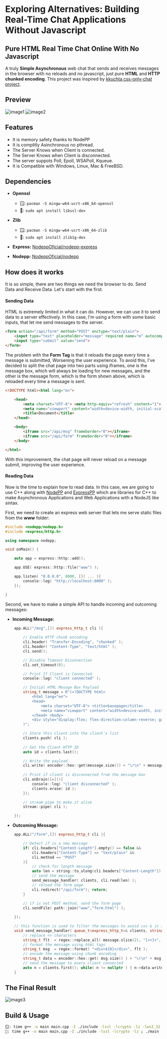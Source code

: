 # **Exploring Alternatives**: Building Real-Time Chat Applications Without Javascript

## Pure HTML Real Time Chat Online With No Javascript

A truly **Simple Asynchronous** web chat that sends and receives messages in the browser with no reloads and no javascript, just pure **HTML** and **HTTP chunked encoding**. This project was inspired by [kkuchta css-only-chat project](https://github.com/kkuchta/css-only-chat).

## Preview

![image1](https://github.com/EDBCREPO/HTTPSocket/blob/main/images/image1.gif?raw=true)
![image2](https://github.com/EDBCREPO/HTTPSocket/blob/main/images/image2.gif?raw=true)

## Features

- It is memory safety thanks to NodePP 
- It is complitly Asinchronous no pthread.
- The Server Knows when Client is connected.
- The Server Knows when Client is disconnected.
- The server suppots Poll, Epoll, WSAPoll, Kqueue.
- It is Compatible with Windows, Linux, Mac & FreeBSD.

## Dependencies

- **Openssl**
    - 🪟: `pacman -S mingw-w64-ucrt-x86_64-openssl`
    - 🐧: `sudo apt install libssl-dev`

- **Zlib**  
    - 🪟: `pacman -S mingw-w64-ucrt-x86_64-zlib`
    - 🐧: `sudo apt install zlib1g-dev`

- **Express:** [NodeppOficial/nodepp-express](https://github.com/NodeppOficial/nodepp-express)

- **Nodepp:** [NodeppOficial/nodepp](https://github.com/NodeppOficial/nodepp)

## How does it works

It is so simple, there are two things we need the browser to do. Send Data and Receive Data. Let's start with the first.

#### Sending Data

HTML is extremely limited in what it can do. However, we can use it to send data to a server effectively. In this case, I'm using a form with some basic inputs, that let me send messages to the server.

```html
<form action="/api/form" method="POST" enctype="text/plain">
    <input type="text" placeholder="message" required name="m" autocomplete="off" >
    <input type="submit" value="send">
</form>
```

The problem with the **Form Tag** is that it reloads the page every time a message is submitted, Worsening the user experience. To avoid this, I've decided to split the chat page into two parts using iframes, one is the message box, which will always be loading for new messages, and the other is the message form, which is the form shown above, which is reloaded every time a message is sent.

```html
<!DOCTYPE html><html lang="en">

    <head>
        <meta charset="UTF-8"> <meta http-equiv="refresh" content="1">
        <meta name="viewport" content="width=device-width, initial-scale=1.0">
        <title>Document</title>
    </head>

    <body>
        <iframe src="/api/msg" frameborder="0"></iframe>
        <iframe src="/api/form" frameborder="0"></iframe>
    </body>

</html>
```

With this improvement, the chat page will never reload on a message submit, improving the user experience.

#### Reading Data

Now is the time to explain how to read data. In this case, we are going to use C++ along with [NodePP](https://github.com/NodeppOficial/nodepp) and [ExpressPP](https://github.com/NodeppOficial/nodepp-express) which are libraries for C++ to make Asynchronous Applications and Web Applications with a NodeJS like sintax.

First, we need to create an express web server that lets me serve static files from the **www** folder:

```cpp
#include <nodepp/nodepp.h>
#include <express/http.h>

using namespace nodepp;

void onMain() {

    auto app = express::http::add();

    app.USE( express::http::file("www") );

    app.listen( "0.0.0.0", 8000, []( ... ){
        console::log( "http://localhost:8000" );
    });

}
```

Second, we have to make a simple API to handle incoming and outcoming messages:

- **Incoming Message:**
```cpp
    app.ALL("/msg",[]( express_http_t cli ){
        
        // Enable HTTP chunk encoding 
        cli.header( "Transfer-Encoding", "chunked" );
        cli.header( "Content-Type", "text/html" );
        cli.send();

        // Disable Timeout Disonnection
        cli.set_timeout(0);

        // Print If Client is Connected
        console::log( "client connected" );

        // Initial HTML Mesage Box Payload
        string_t message = R"(<!DOCTYPE html>
            <html lang="en">
            <head>
                <meta charset="UTF-8"> <title>basepage</title>
                <meta name="viewport" content="width=device-width, initial-scale=1.0">
            </head> <body>
            <div style="display:flex; flex-direction:column-reverse; gap:20px;">
        )"; 

        // Store this client into the client's list
        clients.push( cli ); 
        
        // Get the Client HTTP ID
        auto id = clients.last(); 

        // Write the payload
        cli.write( encoder::hex::get(message.size()) + "\r\n" + message + "\r\n" );
        
        // Print if client is disconnected from the message box
        cli.onDrain([=](){
            console::log( "client disconnected" );
            clients.erase( id );
        });

        // stream pipe to make it alive
        stream::pipe( cli );

    });
```

- **Outcoming Message:**
```cpp
    app.ALL("/form",[]( express_http_t cli ){

        // Detect if is a new message
        if( cli.headers["Content-Length"].empty() == false &&
            cli.headers["Content-Type"] == "text/plain" &&
            cli.method == "POST" 
        ){
            // check for length message
            auto len = string::to_ulong(cli.headers["Content-Length"]);
            // send the message 
            send_message_handler( clients, cli.read(len) );
            // reload the form page
            cli.redirect("/api/form"); return;
        }  
        
        // if is not POST method, send the form page
        cli.sendFile( path::join("www","form.html") );

    });
```
```cpp
    // this function is used to filter the messages to avoid css & js injection
    void send_message_handler( queue_t<express_http_t>& clients, string_t message ){
        // replace <> characters
        string_t flt  = regex::replace_all( message.slice(2), "[><]+", "" );
        // format the message using html tags
        string_t msg  = regex::format( "<div>${0}</div>", flt );
        // encode the message using chunk encoding
        string_t data = encoder::hex::get( msg.size() ) + "\r\n" + msg + "\r\n";
        // send the message to every client connected
        auto n = clients.first(); while( n != nullptr ) { n->data.write( data ); n=n->next; }
    }
```

## The Final Result

![image3](https://github.com/EDBCREPO/HTTPSocket/blob/main/images/image3.png?raw=true)

## Build & Usage

```bash
🪟: time g++ -o main main.cpp -I ./include -lssl -lcrypto -lz -lws2_32 ; ./main
🐧: time g++ -o main main.cpp -I ./include -lssl -lcrypto -lz ; ./main
```
